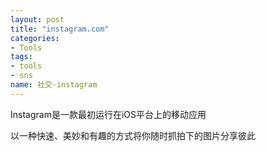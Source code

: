 ```yaml
---
layout: post
title: "instagram.com"
categories:
- Tools
tags: 
- tools
- sns
name: 社交-instagram
---
```


Instagram是一款最初运行在iOS平台上的移动应用
<!--break-->
以一种快速、美妙和有趣的方式将你随时抓拍下的图片分享彼此

